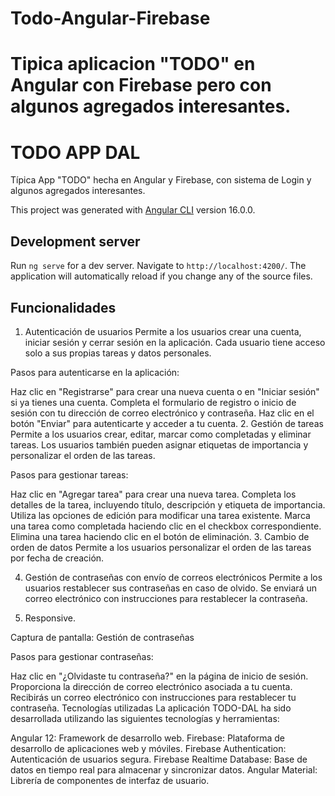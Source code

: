 
# Todo-Angular-Firebase

Tipica aplicacion "TODO" en Angular con Firebase pero con algunos agregados interesantes.
=======
# TODO APP DAL
Típica App "TODO" hecha en Angular y Firebase, con sistema de Login y algunos agregados interesantes.

This project was generated with [Angular CLI](https://github.com/angular/angular-cli) version 16.0.0.

## Development server

Run `ng serve` for a dev server. Navigate to `http://localhost:4200/`. The application will automatically reload if you change any of the source files.

## Funcionalidades
1. Autenticación de usuarios
Permite a los usuarios crear una cuenta, iniciar sesión y cerrar sesión en la aplicación. Cada usuario tiene acceso solo a sus propias tareas y datos personales.

Pasos para autenticarse en la aplicación:

Haz clic en "Registrarse" para crear una nueva cuenta o en "Iniciar sesión" si ya tienes una cuenta.
Completa el formulario de registro o inicio de sesión con tu dirección de correo electrónico y contraseña.
Haz clic en el botón "Enviar" para autenticarte y acceder a tu cuenta.
2. Gestión de tareas
Permite a los usuarios crear, editar, marcar como completadas y eliminar tareas. Los usuarios también pueden asignar etiquetas de importancia y personalizar el orden de las tareas.

Pasos para gestionar tareas:

Haz clic en "Agregar tarea" para crear una nueva tarea.
Completa los detalles de la tarea, incluyendo título, descripción y etiqueta de importancia.
Utiliza las opciones de edición para modificar una tarea existente.
Marca una tarea como completada haciendo clic en el checkbox correspondiente.
Elimina una tarea haciendo clic en el botón de eliminación.
3. Cambio de orden de datos
Permite a los usuarios personalizar el orden de las tareas  por fecha de creación.

4. Gestión de contraseñas con envío de correos electrónicos
Permite a los usuarios restablecer sus contraseñas en caso de olvido. Se enviará un correo electrónico con instrucciones para restablecer la contraseña.

5. Responsive.

Captura de pantalla: Gestión de contraseñas

Pasos para gestionar contraseñas:

Haz clic en "¿Olvidaste tu contraseña?" en la página de inicio de sesión.
Proporciona la dirección de correo electrónico asociada a tu cuenta.
Recibirás un correo electrónico con instrucciones para restablecer tu contraseña.
Tecnologías utilizadas
La aplicación TODO-DAL ha sido desarrollada utilizando las siguientes tecnologías y herramientas:

Angular 12: Framework de desarrollo web.
Firebase: Plataforma de desarrollo de aplicaciones web y móviles.
Firebase Authentication: Autenticación de usuarios segura.
Firebase Realtime Database: Base de datos en tiempo real para almacenar y sincronizar datos.
Angular Material: Librería de componentes de interfaz de usuario.

